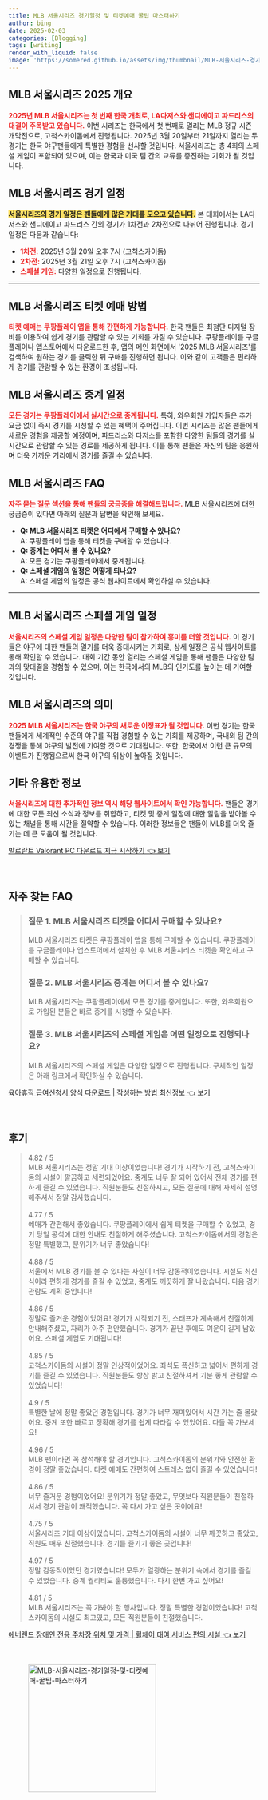 ```yaml
---
title: MLB 서울시리즈 경기일정 및 티켓예매 꿀팁 마스터하기
author: bing
date: 2025-02-03
categories: [Blogging]
tags: [writing]
render_with_liquid: false
image: 'https://somered.github.io/assets/img/thumbnail/MLB-서울시리즈-경기일정-및-티켓예매-꿀팁-마스터하기.webp'
---
```



<h2 id='MLB_서울시리즈_2025'>MLB 서울시리즈 2025 개요</h2>

<p><b><span style="color: #ee2323;">2025년 MLB 서울시리즈는 첫 번째 한국 개최로, LA다저스와 샌디에이고 파드리스의 대결이 주목받고 있습니다.</span></b> 이번 시리즈는 한국에서 첫 번째로 열리는 MLB 정규 시즌 개막전으로, 고척스카이돔에서 진행됩니다. 2025년 3월 20일부터 21일까지 열리는 두 경기는 한국 야구팬들에게 특별한 경험을 선사할 것입니다. 서울시리즈는 총 4회의 스페셜 게임이 포함되어 있으며, 이는 한국과 미국 팀 간의 교류를 증진하는 기회가 될 것입니다.</p>

<h2 id='경기일정'>MLB 서울시리즈 경기 일정</h2>

<p><b><span style="background-color: #ffe066;">서울시리즈의 경기 일정은 팬들에게 많은 기대를 모으고 있습니다.</span></b> 본 대회에서는 LA다저스와 샌디에이고 파드리스 간의 경기가 1차전과 2차전으로 나뉘어 진행됩니다. 경기 일정은 다음과 같습니다:</p>

<ul>
    <li><b><span style="color: #ee2323;">1차전:</span></b> 2025년 3월 20일 오후 7시 (고척스카이돔)</li>
    <li><b><span style="color: #ee2323;">2차전:</span></b> 2025년 3월 21일 오후 7시 (고척스카이돔)</li>
    <li><b><span style="color: #ee2323;">스페셜 게임:</span></b> 다양한 일정으로 진행됩니다.</li>
</ul>

<hr />

<h2 id='티켓예매방법'>MLB 서울시리즈 티켓 예매 방법</h2>

<p><b><span style="color: #ee2323;">티켓 예매는 쿠팡플레이 앱을 통해 간편하게 가능합니다.</span></b> 한국 팬들은 최첨단 디지털 장비를 이용하여 쉽게 경기를 관람할 수 있는 기회를 가질 수 있습니다. 쿠팡플레이를 구글플레이나 앱스토어에서 다운로드한 후, 앱의 메인 화면에서 '2025 MLB 서울시리즈'를 검색하여 원하는 경기를 클릭한 뒤 구매를 진행하면 됩니다. 이와 같이 고객들은 편리하게 경기를 관람할 수 있는 환경이 조성됩니다.</p>

<h2 id='중계일정'>MLB 서울시리즈 중계 일정</h2>

<p><b><span style="color: #ee2323;">모든 경기는 쿠팡플레이에서 실시간으로 중계됩니다.</span></b> 특히, 와우회원 가입자들은 추가 요금 없이 즉시 경기를 시청할 수 있는 혜택이 주어집니다. 이번 시리즈는 많은 팬들에게 새로운 경험을 제공할 예정이며, 파드리스와 다저스를 포함한 다양한 팀들의 경기를 실시간으로 관람할 수 있는 경로를 제공하게 됩니다. 이를 통해 팬들은 자신의 팀을 응원하며 더욱 가까운 거리에서 경기를 즐길 수 있습니다.</p>

<h2 id='자주묻는질문'>MLB 서울시리즈 FAQ</h2>

<p><b><span style="color: #ee2323;">자주 묻는 질문 섹션을 통해 팬들의 궁금증을 해결해드립니다.</span></b> MLB 서울시리즈에 대한 궁금증이 있다면 아래의 질문과 답변을 확인해 보세요.</p>

<ul>
    <li><b>Q: MLB 서울시리즈 티켓은 어디에서 구매할 수 있나요?</b><br>A: 쿠팡플레이 앱을 통해 티켓을 구매할 수 있습니다.</li>
    <li><b>Q: 중계는 어디서 볼 수 있나요?</b><br>A: 모든 경기는 쿠팡플레이에서 중계됩니다.</li>
    <li><b>Q: 스페셜 게임의 일정은 어떻게 되나요?</b><br>A: 스페셜 게임의 일정은 공식 웹사이트에서 확인하실 수 있습니다.</li>
</ul>

<hr />

<h2 id='스페셜게임일정'>MLB 서울시리즈 스페셜 게임 일정</h2>

<p><b><span style="color: #ee2323;">서울시리즈의 스페셜 게임 일정은 다양한 팀이 참가하여 흥미를 더할 것입니다.</span></b> 이 경기들은 야구에 대한 팬들의 열기를 더욱 증대시키는 기회로, 상세 일정은 공식 웹사이트를 통해 확인할 수 있습니다. 대회 기간 동안 열리는 스페셜 게임을 통해 팬들은 다양한 팀과의 맞대결을 경험할 수 있으며, 이는 한국에서의 MLB의 인기도를 높이는 데 기여할 것입니다.</p>

<h2 id='결론'>MLB 서울시리즈의 의미</h2>

<p><b><span style="color: #ee2323;">2025 MLB 서울시리즈는 한국 야구의 새로운 이정표가 될 것입니다.</span></b> 이번 경기는 한국 팬들에게 세계적인 수준의 야구를 직접 경험할 수 있는 기회를 제공하며, 국내외 팀 간의 경쟁을 통해 야구의 발전에 기여할 것으로 기대됩니다. 또한, 한국에서 이런 큰 규모의 이벤트가 진행됨으로써 한국 야구의 위상이 높아질 것입니다.</p>

<h2 id='기타정보'>기타 유용한 정보</h2>

<p><b><span style="color: #ee2323;">서울시리즈에 대한 추가적인 정보 역시 해당 웹사이트에서 확인 가능합니다.</span></b> 팬들은 경기에 대한 모든 최신 소식과 정보를 취합하고, 티켓 및 중계 일정에 대한 알림을 받아볼 수 있는 채널을 통해 시간을 절약할 수 있습니다. 이러한 정보들은 팬들이 MLB를 더욱 즐기는 데 큰 도움이 될 것입니다.</p>


<p><a class="click-button" title="발로란트 Valorant PC 다운로드 지금 시작하기" href="https://somered.github.io/posts/%EB%B0%9C%EB%A1%9C%EB%9E%80%ED%8A%B8-Valorant-PC-%EB%8B%A4%EC%9A%B4%EB%A1%9C%EB%93%9C-%EC%A7%80%EA%B8%88-%EC%8B%9C%EC%9E%91%ED%95%98%EA%B8%B0/" rel="dofollow">발로란트 Valorant PC 다운로드 지금 시작하기 👈 보기</a></p><br>
<h2 id='자주_찾는_FAQ'>자주 찾는 FAQ</h2>
<div itemscope="" itemtype="https://schema.org/FAQPage"> 
<blockquote> 
<div itemscope="" itemprop="mainEntity" itemtype="https://schema.org/Question"> 
<h3 itemprop="name">질문 1. MLB 서울시리즈 티켓을 어디서 구매할 수 있나요?</h3> 
<div itemscope="" itemprop="acceptedAnswer" itemtype="https://schema.org/Answer"> 
<span itemprop="text"> 
<p>MLB 서울시리즈 티켓은 쿠팡플레이 앱을 통해 구매할 수 있습니다. 쿠팡플레이를 구글플레이나 앱스토어에서 설치한 후 MLB 서울시리즈 티켓을 확인하고 구매할 수 있습니다.</p> 
</span> 
</div> 
</div> 

<div itemscope="" itemprop="mainEntity" itemtype="https://schema.org/Question"> 
<h3 itemprop="name">질문 2. MLB 서울시리즈 중계는 어디서 볼 수 있나요?</h3> 
<div itemscope="" itemprop="acceptedAnswer" itemtype="https://schema.org/Answer"> 
<span itemprop="text"> 
<p>MLB 서울시리즈는 쿠팡플레이에서 모든 경기를 중계합니다. 또한, 와우회원으로 가입된 분들은 바로 중계를 시청할 수 있습니다.</p> 
</span> 
</div> 
</div> 

<div itemscope="" itemprop="mainEntity" itemtype="https://schema.org/Question"> 
<h3 itemprop="name">질문 3. MLB 서울시리즈의 스페셜 게임은 어떤 일정으로 진행되나요?</h3> 
<div itemscope="" itemprop="acceptedAnswer" itemtype="https://schema.org/Answer"> 
<span itemprop="text"> 
<p>MLB 서울시리즈의 스페셜 게임은 다양한 일정으로 진행됩니다. 구체적인 일정은 아래 링크에서 확인하실 수 있습니다.</p> 
</span> 
</div> 
</div> 
</blockquote> 
</div>
<p><a class="click-button" title="육아휴직 급여신청서 양식 다운로드 | 작성하는 방법 최신정보" href="https://somered.github.io/posts/%EC%9C%A1%EC%95%84%ED%9C%B4%EC%A7%81-%EA%B8%89%EC%97%AC%EC%8B%A0%EC%B2%AD%EC%84%9C-%EC%96%91%EC%8B%9D-%EB%8B%A4%EC%9A%B4%EB%A1%9C%EB%93%9C-%EC%9E%91%EC%84%B1%ED%95%98%EB%8A%94-%EB%B0%A9%EB%B2%95-%EC%B5%9C%EC%8B%A0%EC%A0%95%EB%B3%B4/" rel="dofollow">육아휴직 급여신청서 양식 다운로드 | 작성하는 방법 최신정보 👈 보기</a></p><br>
<h2 id='후기'>후기</h2>
<div itemscope itemtype="https://schema.org/Product">
  <blockquote>
  <div itemprop="review" itemscope itemtype="https://schema.org/Review">
      <div itemprop="reviewRating" itemscope itemtype="https://schema.org/Rating"> <span itemprop="ratingValue">4.82</span> / <span itemprop="bestRating">5</span> </div>
      <span itemprop="reviewBody">MLB 서울시리즈는 정말 기대 이상이었습니다! 경기가 시작하기 전, 고척스카이돔의 시설이 깔끔하고 세련되었어요. 중계도 너무 잘 되어 있어서 전체 경기를 편하게 즐길 수 있었습니다. 직원분들도 친절하시고, 모든 질문에 대해 자세히 설명해주셔서 정말 감사했습니다.</span>
  </div>
  <br>
  <div itemprop="review" itemscope itemtype="https://schema.org/Review">
      <div itemprop="reviewRating" itemscope itemtype="https://schema.org/Rating"> <span itemprop="ratingValue">4.77</span> / <span itemprop="bestRating">5</span> </div>
      <span itemprop="reviewBody">예매가 간편해서 좋았습니다. 쿠팡플레이에서 쉽게 티켓을 구매할 수 있었고, 경기 당일 공석에 대한 안내도 친절하게 해주셨습니다. 고척스카이돔에서의 경험은 정말 특별했고, 분위기가 너무 좋았습니다!</span>
  </div>
  <br>
  <div itemprop="review" itemscope itemtype="https://schema.org/Review">
      <div itemprop="reviewRating" itemscope itemtype="https://schema.org/Rating"> <span itemprop="ratingValue">4.88</span> / <span itemprop="bestRating">5</span> </div>
      <span itemprop="reviewBody">서울에서 MLB 경기를 볼 수 있다는 사실이 너무 감동적이었습니다. 시설도 최신식이라 편하게 경기를 즐길 수 있었고, 중계도 깨끗하게 잘 나왔습니다. 다음 경기 관람도 계획 중입니다!</span>
  </div>
  <br>
  <div itemprop="review" itemscope itemtype="https://schema.org/Review">
      <div itemprop="reviewRating" itemscope itemtype="https://schema.org/Rating"> <span itemprop="ratingValue">4.86</span> / <span itemprop="bestRating">5</span> </div>
      <span itemprop="reviewBody">정말로 즐거운 경험이었어요! 경기가 시작되기 전, 스태프가 계속해서 친절하게 안내해주셨고, 자리가 아주 편안했습니다. 경기가 끝난 후에도 여운이 길게 남았어요. 스페셜 게임도 기대됩니다!</span>
  </div>
  <br>
  <div itemprop="review" itemscope itemtype="https://schema.org/Review">
      <div itemprop="reviewRating" itemscope itemtype="https://schema.org/Rating"> <span itemprop="ratingValue">4.85</span> / <span itemprop="bestRating">5</span> </div>
      <span itemprop="reviewBody">고척스카이돔의 시설이 정말 인상적이었어요. 좌석도 폭신하고 넓어서 편하게 경기를 즐길 수 있었습니다. 직원분들도 항상 밝고 친절하셔서 기분 좋게 관람할 수 있었습니다!</span>
  </div>
  <br>
  <div itemprop="review" itemscope itemtype="https://schema.org/Review">
      <div itemprop="reviewRating" itemscope itemtype="https://schema.org/Rating"> <span itemprop="ratingValue">4.9</span> / <span itemprop="bestRating">5</span> </div>
      <span itemprop="reviewBody">특별한 날에 정말 좋았던 경험입니다. 경기가 너무 재미있어서 시간 가는 줄 몰랐어요. 중계 또한 빠르고 정확해 경기를 쉽게 따라갈 수 있었어요. 다들 꼭 가보세요!</span>
  </div>
  <br>
  <div itemprop="review" itemscope itemtype="https://schema.org/Review">
      <div itemprop="reviewRating" itemscope itemtype="https://schema.org/Rating"> <span itemprop="ratingValue">4.96</span> / <span itemprop="bestRating">5</span> </div>
      <span itemprop="reviewBody">MLB 팬이라면 꼭 참석해야 할 경기입니다. 고척스카이돔의 분위기와 안전한 환경이 정말 좋았습니다. 티켓 예매도 간편하여 스트레스 없이 즐길 수 있었습니다!</span>
  </div>
  <br>
  <div itemprop="review" itemscope itemtype="https://schema.org/Review">
      <div itemprop="reviewRating" itemscope itemtype="https://schema.org/Rating"> <span itemprop="ratingValue">4.86</span> / <span itemprop="bestRating">5</span> </div>
      <span itemprop="reviewBody">너무 즐거운 경험이었어요! 분위기가 정말 좋았고, 무엇보다 직원분들이 친절하셔서 경기 관람이 쾌적했습니다. 꼭 다시 가고 싶은 곳이에요!</span>
  </div>
  <br>
  <div itemprop="review" itemscope itemtype="https://schema.org/Review">
      <div itemprop="reviewRating" itemscope itemtype="https://schema.org/Rating"> <span itemprop="ratingValue">4.75</span> / <span itemprop="bestRating">5</span> </div>
      <span itemprop="reviewBody">서울시리즈 기대 이상이었습니다. 고척스카이돔의 시설이 너무 깨끗하고 좋았고, 직원도 매우 친절했습니다. 경기를 즐기기 좋은 곳입니다!</span>
  </div>
  <br>
  <div itemprop="review" itemscope itemtype="https://schema.org/Review">
      <div itemprop="reviewRating" itemscope itemtype="https://schema.org/Rating"> <span itemprop="ratingValue">4.97</span> / <span itemprop="bestRating">5</span> </div>
      <span itemprop="reviewBody">정말 감동적이었던 경기였습니다! 모두가 열광하는 분위기 속에서 경기를 즐길 수 있었습니다. 중계 퀄리티도 훌륭했습니다. 다시 한번 가고 싶어요!</span>
  </div>
  <br>
  <div itemprop="review" itemscope itemtype="https://schema.org/Review">
      <div itemprop="reviewRating" itemscope itemtype="https://schema.org/Rating"> <span itemprop="ratingValue">4.81</span> / <span itemprop="bestRating">5</span> </div>
      <span itemprop="reviewBody">MLB 서울시리즈는 꼭 가봐야 할 행사입니다. 정말 특별한 경험이었습니다! 고척스카이돔의 시설도 최고였고, 모든 직원분들이 친절했습니다.</span>
  </div>
  </blockquote>
</div>
<p><a class="click-button" title="에버랜드 장애인 전용 주차장 위치 및 가격 | 휠체어 대여 서비스 편의 시설" href="https://somered.github.io/posts/%EC%97%90%EB%B2%84%EB%9E%9C%EB%93%9C-%EC%9E%A5%EC%95%A0%EC%9D%B8-%EC%A0%84%EC%9A%A9-%EC%A3%BC%EC%B0%A8%EC%9E%A5-%EC%9C%84%EC%B9%98-%EB%B0%8F-%EA%B0%80%EA%B2%A9-%ED%9C%A0%EC%B2%B4%EC%96%B4-%EB%8C%80%EC%97%AC-%EC%84%9C%EB%B9%84%EC%8A%A4-%ED%8E%B8%EC%9D%98-%EC%8B%9C%EC%84%A4/" rel="dofollow">에버랜드 장애인 전용 주차장 위치 및 가격 | 휠체어 대여 서비스 편의 시설 👈 보기</a></p><br>
<figure class="image"><img src="https://somered.github.io/assets/img/thumbnail/MLB-서울시리즈-경기일정-및-티켓예매-꿀팁-마스터하기.webp" alt="MLB-서울시리즈-경기일정-및-티켓예매-꿀팁-마스터하기" width="256" height="256"></figure>